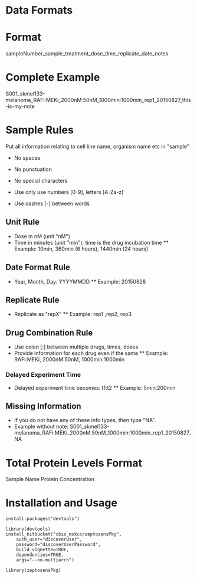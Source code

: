 # Data Formats
# Format 

sampleNumber_sample_treatment_dose_time_replicate_date_notes

# Complete Example
S001_skmel133-melanoma_RAFi:MEKi_2000nM:50nM_1000min:1000min_rep1_20150827_this-is-my-note

# Sample Rules

Put all information relating to cell line name, organism name etc in "sample" 

* No spaces
* No punctuation 
* No special characters 

* Use only use numbers [0-9], letters [A-Za-z]
* Use dashes [-] between words

## Unit Rule 

* Dose in nM (unit "nM")
* Time in minutes (unit "min"); time is the drug incubation time 
** Example: 10min, 360min (6 hours), 1440min (24 hours) 

## Date Format Rule 

* Year, Month, Day: YYYYMMDD
** Example: 20150828

## Replicate Rule 

* Replicate as "repX" 
** Example: rep1 ,rep2, rep3

## Drug Combination Rule

* Use colon [:] between multiple drugs, times, doses 
* Provide information for each drug even if the same
** Example: RAFi:MEKi, 2000nM:50nM, 1000min:1000min

### Delayed Experiment Time 

* Delayed experiment time becomes: t1:t2
** Example: 5min:200min

## Missing Information

* If you do not have any of these info types, then type "NA". 
* Example without note: S001_skmel133-melanoma_RAFi:MEKi_2000nM:50nM_1000min:1000min_rep1_20150827_NA

# Total Protein Levels Format 
Sample Name
Protein Concentration 

# Installation and Usage 

    install.packages("devtools")
    
    library(devtools)
    install_bitbucket("cbio_mskcc/zeptosensPkg",
        auth_user="discoverUser",
        password="discoverUserPassword",
        build_vignette=TRUE,
        dependencies=TRUE,
        args="--no-multiarch")
        
    library(zeptosensPkg)
